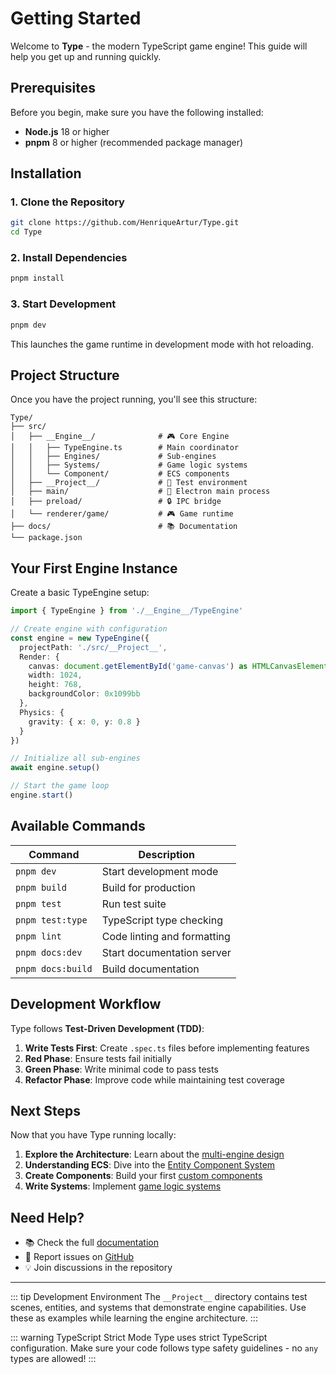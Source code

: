 # Getting Started

Welcome to **Type** - the modern TypeScript game engine! This guide will help you get up and running quickly.

## Prerequisites

Before you begin, make sure you have the following installed:

- **Node.js** 18 or higher
- **pnpm** 8 or higher (recommended package manager)

## Installation

### 1. Clone the Repository

```bash
git clone https://github.com/HenriqueArtur/Type.git
cd Type
```

### 2. Install Dependencies

```bash
pnpm install
```

### 3. Start Development

```bash
pnpm dev
```

This launches the game runtime in development mode with hot reloading.

## Project Structure

Once you have the project running, you'll see this structure:

```
Type/
├── src/
│   ├── __Engine__/              # 🎮 Core Engine
│   │   ├── TypeEngine.ts        # Main coordinator
│   │   ├── Engines/             # Sub-engines
│   │   ├── Systems/             # Game logic systems
│   │   └── Component/           # ECS components
│   ├── __Project__/             # 🧪 Test environment
│   ├── main/                    # 🔧 Electron main process
│   ├── preload/                 # 🔒 IPC bridge
│   └── renderer/game/           # 🎮 Game runtime
├── docs/                        # 📚 Documentation
└── package.json
```

## Your First Engine Instance

Create a basic TypeEngine setup:

```typescript
import { TypeEngine } from './__Engine__/TypeEngine'

// Create engine with configuration
const engine = new TypeEngine({
  projectPath: './src/__Project__',
  Render: {
    canvas: document.getElementById('game-canvas') as HTMLCanvasElement,
    width: 1024,
    height: 768,
    backgroundColor: 0x1099bb
  },
  Physics: {
    gravity: { x: 0, y: 0.8 }
  }
})

// Initialize all sub-engines
await engine.setup()

// Start the game loop
engine.start()
```

## Available Commands

| Command | Description |
|---------|-------------|
| `pnpm dev` | Start development mode |
| `pnpm build` | Build for production |
| `pnpm test` | Run test suite |
| `pnpm test:type` | TypeScript type checking |
| `pnpm lint` | Code linting and formatting |
| `pnpm docs:dev` | Start documentation server |
| `pnpm docs:build` | Build documentation |

## Development Workflow

Type follows **Test-Driven Development (TDD)**:

1. **Write Tests First**: Create `.spec.ts` files before implementing features
2. **Red Phase**: Ensure tests fail initially  
3. **Green Phase**: Write minimal code to pass tests
4. **Refactor Phase**: Improve code while maintaining test coverage

## Next Steps

Now that you have Type running locally:

1. **Explore the Architecture**: Learn about the [multi-engine design](/architecture)
2. **Understanding ECS**: Dive into the [Entity Component System](/architecture/ecs)  
3. **Create Components**: Build your first [custom components](/components)
4. **Write Systems**: Implement [game logic systems](/systems)

## Need Help?

- 📚 Check the full [documentation](/architecture)
- 🐛 Report issues on [GitHub](https://github.com/HenriqueArtur/Type/issues)
- 💡 Join discussions in the repository

---

::: tip Development Environment
The `__Project__` directory contains test scenes, entities, and systems that demonstrate engine capabilities. Use these as examples while learning the engine architecture.
:::

::: warning TypeScript Strict Mode
Type uses strict TypeScript configuration. Make sure your code follows type safety guidelines - no `any` types are allowed!
:::